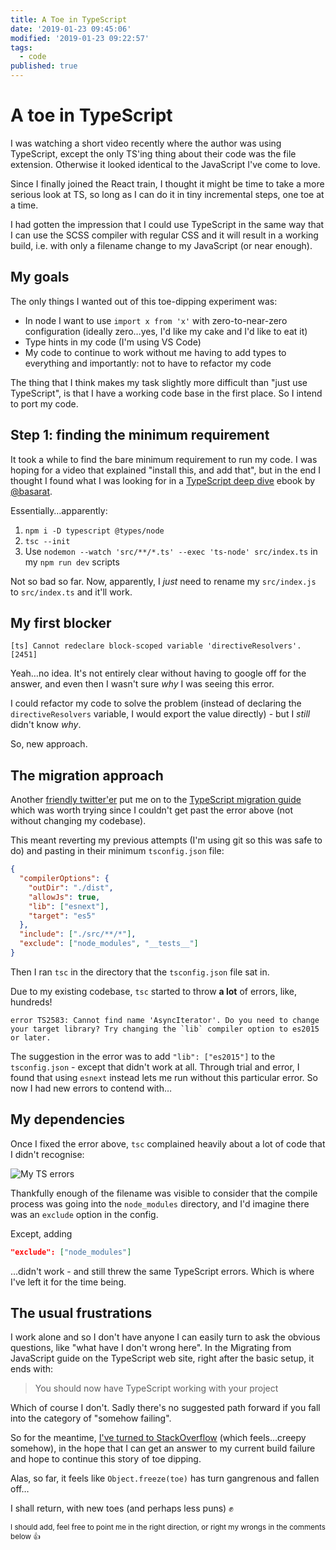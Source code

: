```yaml
---
title: A Toe in TypeScript
date: '2019-01-23 09:45:06'
modified: '2019-01-23 09:22:57'
tags:
  - code
published: true
---
```

# A toe in TypeScript

I was watching a short video recently where the author was using TypeScript, except the only TS'ing thing about their code was the file extension. Otherwise it looked identical to the JavaScript I've come to love.

Since I finally joined the React train, I thought it might be time to take a more serious look at TS, so long as I can do it in tiny incremental steps, one toe at a time.

I had gotten the impression that I could use TypeScript in the same way that I can use the SCSS compiler with regular CSS and it will result in a working build, i.e. with only a filename change to my JavaScript (or near enough).

<!--more-->

## My goals

The only things I wanted out of this toe-dipping experiment was:

- In node I want to use `import x from 'x'` with zero-to-near-zero configuration (ideally zero…yes, I'd like my cake and I'd like to eat it)
- Type hints in my code (I'm using VS Code)
- My code to continue to work without me having to add types to everything and importantly: not to have to refactor my code

The thing that I think makes my task slightly more difficult than "just use TypeScript", is that I have a working code base in the first place. So I intend to port my code.

## Step 1: finding the minimum requirement

It took a while to find the bare minimum requirement to run my code. I was hoping for a video that explained "install this, and add that", but in the end I thought I found what I was looking for in a [TypeScript deep dive](https://basarat.gitbooks.io/typescript/docs/quick/nodejs.html) ebook by [@basarat](https://twitter.com/basarat).

Essentially…apparently:

1. `npm i -D typescript @types/node`
2. `tsc --init`
3. Use `nodemon --watch 'src/**/*.ts' --exec 'ts-node' src/index.ts` in my `npm run dev` scripts

Not so bad so far. Now, apparently, I _just_ need to rename my `src/index.js` to `src/index.ts` and it'll work.

## My first blocker

```
[ts] Cannot redeclare block-scoped variable 'directiveResolvers'. [2451]
```

Yeah…no idea. It's not entirely clear without having to google off for the answer, and even then I wasn't sure _why_ I was seeing this error.

I could refactor my code to solve the problem (instead of declaring the `directiveResolvers` variable, I would export the value directly) - but I _still_ didn't know _why_.

So, new approach.

## The migration approach

Another [friendly twitter'er](https://twitter.com/matijagrcic/status/1087781402102452226) put me on to the [TypeScript migration guide](https://www.typescriptlang.org/docs/handbook/migrating-from-javascript.html) which was worth trying since I couldn't get past the error above (not without changing my codebase).

This meant reverting my previous attempts (I'm using git so this was safe to do) and pasting in their minimum `tsconfig.json` file:

```json
{
  "compilerOptions": {
    "outDir": "./dist",
    "allowJs": true,
    "lib": ["esnext"],
    "target": "es5"
  },
  "include": ["./src/**/*"],
  "exclude": ["node_modules", "__tests__"]
}
```

Then I ran `tsc` in the directory that the `tsconfig.json` file sat in.

Due to my existing codebase, `tsc` started to throw **a lot** of errors, like, hundreds!

```
error TS2583: Cannot find name 'AsyncIterator'. Do you need to change your target library? Try changing the `lib` compiler option to es2015 or later.
```


The suggestion in the error was to add `"lib": ["es2015"]` to the `tsconfig.json` - except that didn't work at all. Through trial and error, I found that using `esnext` instead lets me run without this particular error. So now I had new errors to contend with…

## My dependencies

Once I fixed the error above, `tsc` complained heavily about a lot of code that I didn't recognise:

![My TS errors](/images/ts-modules-error.png)

Thankfully enough of the filename was visible to consider that the compile process was going into the `node_modules` directory, and I'd imagine there was an `exclude` option in the config.

Except, adding

```json
"exclude": ["node_modules"]
```

…didn't work - and still threw the same TypeScript errors. Which is where I've left it for the time being.

## The usual frustrations

I work alone and so I don't have anyone I can easily turn to ask the obvious questions, like "what have I don't wrong here". In the Migrating from JavaScript guide on the TypeScript web site, right after the basic setup, it ends with:

> You should now have TypeScript working with your project

Which of course I don't. Sadly there's no suggested path forward if you fall into the category of "somehow failing".

So for the meantime, [I've turned to StackOverflow](https://stackoverflow.com/questions/54324127/migrate-from-js-errors-in-tsc-build) (which feels…creepy somehow), in the hope that I can get an answer to my current build failure and hope to continue this story of toe dipping.

Alas, so far, it feels like `Object.freeze(toe)` has turn gangrenous and fallen off…

I shall return, with new toes (and perhaps less puns) ✊

<small>I should add, feel free to point me in the right direction, or right my wrongs in the comments below 👍</small>

